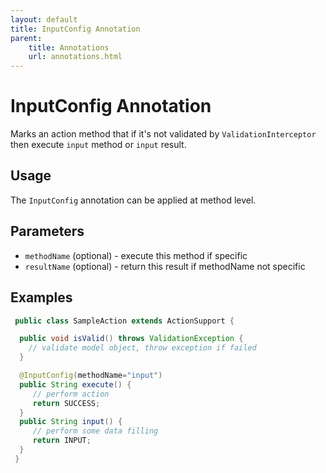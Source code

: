 ```yaml
---
layout: default
title: InputConfig Annotation
parent:
    title: Annotations
    url: annotations.html
---
```


# InputConfig Annotation

Marks an action method that if it's not validated by `ValidationInterceptor` then execute `input` method or `input` result.

## Usage

The `InputConfig` annotation can be applied at method level.

## Parameters

- `methodName` (optional) - execute this method if specific
- `resultName` (optional) - return this result if methodName not specific  

## Examples

```java
 public class SampleAction extends ActionSupport {

  public void isValid() throws ValidationException {
    // validate model object, throw exception if failed
  }

  @InputConfig(methodName="input")
  public String execute() {
     // perform action
     return SUCCESS;
  }
  public String input() {
     // perform some data filling
     return INPUT;
  }
 }

```
